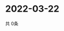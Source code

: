 # 2022-03-22
  共 0条

  <!-- BEGIN -->
  <!-- 最后更新时间Tue Mar 22 2022 06:07:43 GMT+0000 (Coordinated Universal Time) -->
  
  <!-- END -->
  
  